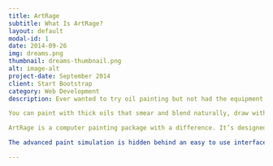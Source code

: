 ```yaml
---
title: ArtRage
subtitle: What Is ArtRage?
layout: default
modal-id: 1
date: 2014-09-26
img: dreams.png
thumbnail: dreams-thumbnail.png
alt: image-alt
project-date: September 2014
client: Start Bootstrap
category: Web Development
description: Ever wanted to try oil painting but not had the equipment and been worried about the mess? Or perhaps you’re an artist with a computer but no desire to learn complex new tools in a digital environment or a digital artist wanting a touch of real media?

You can paint with thick oils that smear and blend naturally, draw with pencil and chalk that reacts to the texture of your canvas, and get realistic results without needing to resort to post-processing techniques. It all happens automatically while you paint.

ArtRage is a computer painting package with a difference. It’s designed to bring out your creative side with a set of natural painting and drawing tools that simulate familiar, real world tools. This means you can get straight in to painting without needing to re-learn how to do it.

The advanced paint simulation is hidden behind an easy to use interface that gets out of the way while you paint and gives quick access to the things you need for your current task. It’s like an easel: Put the tools you want on your utility shelf and leave the rest in their box for another day.

---
```

